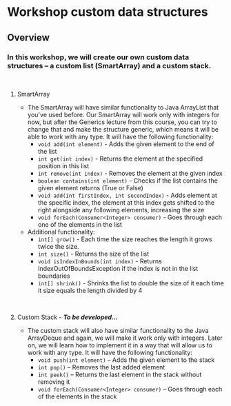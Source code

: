 # Workshop custom data structures

## Overview </br>

### In this workshop, we will create our own custom data structures – a custom list (SmartArray) and a custom stack.
</br>

1. SmartArray

   * The SmartArray will have similar functionality to Java ArrayList that you've used before. 
Our SmartArray will work only with integers for now, but after the Generics lecture from this course, 
you can try to change that and make the structure generic, which means it will be able to work with any type. 
It will have the following functionality:</br>
     * ```void add(int element)``` - Adds the given element to the end of the list</br>
     * ```int get(int index)``` - Returns the element at the specified position in this list</br>
     * ```int remove(int index)``` - Removes the element at the given index</br>
     * ```boolean contains(int element)``` - Checks if the list contains the given element returns (True or False)</br>
     * ```void add(int firstIndex, int secondIndex)``` - Adds element at the specific index, the element at this index gets shifted to the right alongside any following elements, increasing the size</br>
     * ```void forEach(Consumer<Integer> consumer)``` - Goes through each one of the elements in the list</br>
   * Additional functionality:
     * ```int[] grow()``` - Each time the size reaches the length it grows twice the size.
     * ```int size()``` - Returns the size of the list
     * ```void isIndexInBounds(int index)``` - Returns IndexOutOfBoundsException if the index is not in the list boundaries
     * ```int[] shrink()``` - Shrinks the list to double the size of it each time it size equals the length divided by 4
</br>
     
2. Custom Stack - ***To be developed...***</br>

   * The custom stack will also have similar functionality to the Java ArrayDeque and again, 
   we will make it work only with integers. Later on, we will learn how to implement it in a way that will 
   allow us to work with any type. It will have the following functionality:</br>
     *	```void push(int element)``` – Adds the given element to the stack</br>
     *	```int pop()``` – Removes the last added element</br>
     *	```int peek()``` – Returns the last element in the stack without removing it</br>
     *	```void forEach(Consumer<Integer> consumer)``` – Goes through each of the elements in the stack</br>